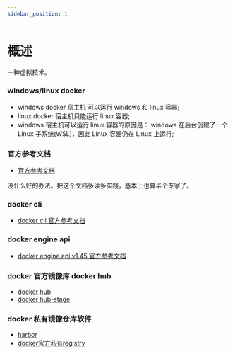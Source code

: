 ```yaml
---
sidebar_position: 1
---
```


# 概述

一种虚拟技术。

### windows/linux docker

- windows docker 宿主机 可以运行 windows 和 linux 容器;
- linux docker 宿主机只能运行 linux 容器;
- windows 宿主机可以运行 linux 容器的原因是： windows 在后台创建了一个 Linux 子系统(WSL)，因此 Linux 容器仍在 Linux 上运行;

### 官方参考文档

- [官方参考文档](https://docs.docker.com/reference/)

没什么好的办法。把这个文档多读多实践，基本上也算半个专家了。

### docker cli

- [docker cli 官方参考文档](https://docs.docker.com/reference/cli/docker/)

### docker engine api

- [docker engine api v1.45 官方参考文档](https://docs.docker.com/engine/api/v1.45/)

### docker 官方镜像库 docker hub

- [docker hub](https://hub.docker.com/)
- [docker hub-stage](https://hub-stage.docker.com/)
### docker 私有镜像仓库软件

- [harbor](https://github.com/goharbor/harbor)
- [docker官方私有registry](https://hub.docker.com/_/registry)
